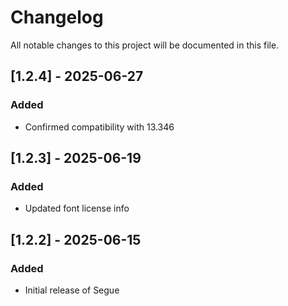 # Changelog

All notable changes to this project will be documented in this file.
## [1.2.4] - 2025-06-27
### Added
- Confirmed compatibility with 13.346

## [1.2.3] - 2025-06-19
### Added
- Updated font license info

## [1.2.2] - 2025-06-15
### Added
- Initial release of Segue
